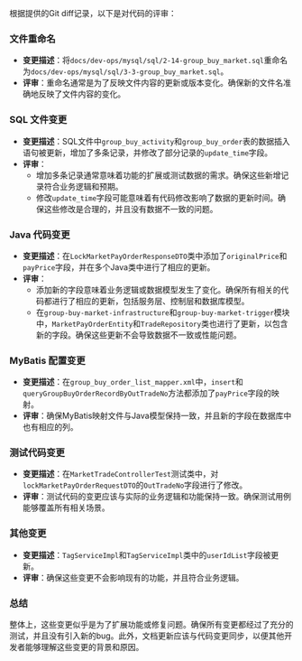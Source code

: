 根据提供的Git diff记录，以下是对代码的评审：

### 文件重命名
- **变更描述**：将`docs/dev-ops/mysql/sql/2-14-group_buy_market.sql`重命名为`docs/dev-ops/mysql/sql/3-3-group_buy_market.sql`。
- **评审**：重命名通常是为了反映文件内容的更新或版本变化。确保新的文件名准确地反映了文件内容的变化。

### SQL 文件变更
- **变更描述**：SQL文件中`group_buy_activity`和`group_buy_order`表的数据插入语句被更新，增加了多条记录，并修改了部分记录的`update_time`字段。
- **评审**：
  - 增加多条记录通常意味着功能的扩展或测试数据的需求。确保这些新增记录符合业务逻辑和预期。
  - 修改`update_time`字段可能意味着有代码修改影响了数据的更新时间。确保这些修改是合理的，并且没有数据不一致的问题。

### Java 代码变更
- **变更描述**：在`LockMarketPayOrderResponseDTO`类中添加了`originalPrice`和`payPrice`字段，并在多个Java类中进行了相应的更新。
- **评审**：
  - 添加新的字段意味着业务逻辑或数据模型发生了变化。确保所有相关的代码都进行了相应的更新，包括服务层、控制层和数据库模型。
  - 在`group-buy-market-infrastructure`和`group-buy-market-trigger`模块中，`MarketPayOrderEntity`和`TradeRepository`类也进行了更新，以包含新的字段。确保这些更新不会导致数据不一致或性能问题。

### MyBatis 配置变更
- **变更描述**：在`group_buy_order_list_mapper.xml`中，`insert`和`queryGroupBuyOrderRecordByOutTradeNo`方法都添加了`payPrice`字段的映射。
- **评审**：确保MyBatis映射文件与Java模型保持一致，并且新的字段在数据库中也有相应的列。

### 测试代码变更
- **变更描述**：在`MarketTradeControllerTest`测试类中，对`lockMarketPayOrderRequestDTO`的`OutTradeNo`字段进行了修改。
- **评审**：测试代码的变更应该与实际的业务逻辑和功能保持一致。确保测试用例能够覆盖所有相关场景。

### 其他变更
- **变更描述**：`TagServiceImpl`和`TagServiceImpl`类中的`userIdList`字段被更新。
- **评审**：确保这些变更不会影响现有的功能，并且符合业务逻辑。

### 总结
整体上，这些变更似乎是为了扩展功能或修复问题。确保所有变更都经过了充分的测试，并且没有引入新的bug。此外，文档更新应该与代码变更同步，以便其他开发者能够理解这些变更的背景和原因。